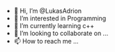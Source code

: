- 👋 Hi, I’m @LukasAdrion
- 👀 I’m interested in Programming
- 🌱 I’m currently learning c++
- 💞️ I’m looking to collaborate on ...
- 📫 How to reach me ...

<!---
LukasAdrion/LukasAdrion is a ✨ special ✨ repository because its `README.md` (this file) appears on your GitHub profile.
You can click the Preview link to take a look at your changes.
--->
